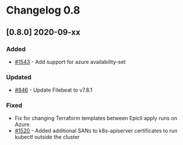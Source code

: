 # Changelog 0.8

## [0.8.0] 2020-09-xx

### Added

- [#1543](https://github.com/epiphany-platform/epiphany/issues/1543) - Add support for azure availability-set

### Updated

- [#846](https://github.com/epiphany-platform/epiphany/issues/846) - Update Filebeat to v7.8.1

### Fixed

- Fix for changing Terraform templates between Epicli apply runs on Azure.
- [#1520](https://github.com/epiphany-platform/epiphany/issues/1520) - Added additional SANs to k8s-apiserver certificates to run kubectl outside the cluster
